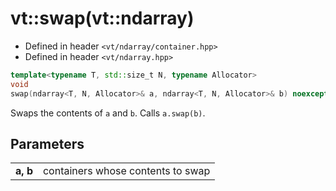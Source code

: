 vt::swap(vt::ndarray)
=====================

- Defined in header `<vt/ndarray/container.hpp>`
- Defined in header `<vt/ndarray.hpp>`

```c++
template<typename T, std::size_t N, typename Allocator>
void
swap(ndarray<T, N, Allocator>& a, ndarray<T, N, Allocator>& b) noexcept;
```

Swaps the contents of `a` and `b`. Calls `a.swap(b)`.

Parameters
----------

|||
-------- | ---------------------------------
**a, b** | containers whose contents to swap
